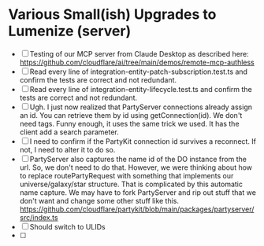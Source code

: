 # Various Small(ish) Upgrades to Lumenize (server)

- [ ] Testing of our MCP server from Claude Desktop as described here: https://github.com/cloudflare/ai/tree/main/demos/remote-mcp-authless
- [ ] Read every line of integration-entity-patch-subscription.test.ts and confirm the tests are correct and not redundant.
- [ ] Read every line of integration-entity-lifecycle.test.ts and confirm the tests are correct and not redundant.
- [ ] Ugh. I just now realized that PartyServer connections already assign an id. You can retrieve them by id using getConnection(id). We don't need tags. Funny enough, it uses the same trick we used. It has the client add a search parameter.
- [ ] I need to confirm if the PartyKit connection id survives a reconnect. If not, I need to alter it to do so. 
- [ ] PartyServer also captures the name id of the DO instance from the url. So, we don't need to do that. However, we were thinking about how to replace routePartyRequest with something that implements our universe/galaxy/star structure. That is complicated by this automatic name capture. We may have to fork PartyServer and rip out stuff that we don't want and change some other stuff like this. https://github.com/cloudflare/partykit/blob/main/packages/partyserver/src/index.ts
- [ ] Should switch to ULIDs
- [ ] 